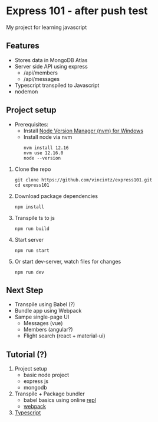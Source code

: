 # Express 101 - after push test

My project for learning javascript

## Features
* Stores data in MongoDB Atlas
* Server side API using express
  * /api/members
  * /api/messages
* Typescript transpiled to Javascript
* nodemon

## Project setup
* Prerequisites:
  - Install [Node Version Manager (nvm) for Windows](https://github.com/coreybutler/nvm-windows)
  - Install node via nvm
    ```
    nvm install 12.16
    nvm use 12.16.0
    node --version
    ```

1. Clone the repo
   ```
   git clone https://github.com/vincintz/express101.git
   cd express101
   ```
2. Download package dependencies
   ```
   npm install
   ```
3. Transpile ts to js
   ```
   npm run build
   ```
4. Start server
   ```
   npm run start
   ```
5. Or start dev-server, watch files for changes
   ```
   npm run dev
   ```

## Next Step
* Transpile using Babel (?)
* Bundle app using Webpack
* Sampe single-page UI
  * Messages (vue)
  * Members (angular?)
  * Flight search (react + material-ui)

## Tutorial (?)
1. Project setup
   - basic node project
   - express js
   - mongodb
2. Transpile + Package bundler
   - babel basics using online [repl](https://babeljs.io/en/repl)
   - [webpack](https://webpack.js.org/)
3. [Typescript](https://www.typescriptlang.org/)
